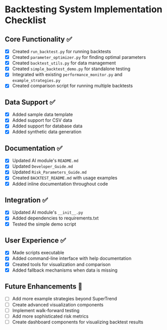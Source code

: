 # Backtesting System Implementation Checklist

## Core Functionality ✅
- [x] Created `run_backtest.py` for running backtests
- [x] Created `parameter_optimizer.py` for finding optimal parameters
- [x] Created `backtest_utils.py` for data management
- [x] Created `simple_backtest_demo.py` for standalone testing
- [x] Integrated with existing `performance_monitor.py` and `example_strategies.py`
- [x] Created comparison script for running multiple backtests

## Data Support ✅
- [x] Added sample data template
- [x] Added support for CSV data
- [x] Added support for database data
- [x] Added synthetic data generation

## Documentation ✅
- [x] Updated AI module's `README.md`
- [x] Updated `Developer_Guide.md`
- [x] Updated `Risk_Parameters_Guide.md`
- [x] Created `BACKTEST_README.md` with usage examples
- [x] Added inline documentation throughout code

## Integration ✅
- [x] Updated AI module's `__init__.py`
- [x] Added dependencies to requirements.txt
- [x] Tested the simple demo script

## User Experience ✅
- [x] Made scripts executable
- [x] Added command-line interface with help documentation
- [x] Created tools for visualization and comparison
- [x] Added fallback mechanisms when data is missing

## Future Enhancements 🔄
- [ ] Add more example strategies beyond SuperTrend
- [ ] Create advanced visualization components
- [ ] Implement walk-forward testing
- [ ] Add more sophisticated risk metrics
- [ ] Create dashboard components for visualizing backtest results
